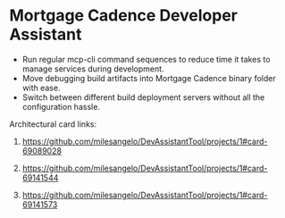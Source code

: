 # Mortgage Cadence Developer Assistant

- Run regular mcp-cli command sequences to reduce time it takes to manage services during development.
- Move debugging build artifacts into Mortgage Cadence binary folder with ease.
- Switch between different build deployment servers without all the configuration hassle.






Architectural card links:

  1. https://github.com/milesangelo/DevAssistantTool/projects/1#card-69089028

  2. https://github.com/milesangelo/DevAssistantTool/projects/1#card-69141544

  3. https://github.com/milesangelo/DevAssistantTool/projects/1#card-69141573
